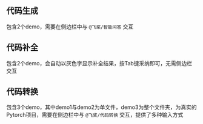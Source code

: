 ## 代码生成
包含2个demo，需要在侧边栏中与 `@飞桨/智能问答` 交互

## 代码补全
包含2个demo，会自动以灰色字显示补全结果，按Tab键采纳即可，无需侧边栏交互

## 代码转换
包含3个demo，其中demo1与demo2为单文件，demo3为整个文件夹，为真实的Pytorch项目，需要在侧边栏中与 `@飞桨/代码转换` 交互，提供了多种输入方式
